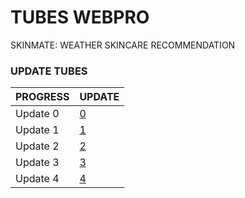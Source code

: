 # TUBES WEBPRO
SKINMATE: WEATHER SKINCARE RECOMMENDATION

### UPDATE TUBES
| PROGRESS | UPDATE |
| --- | --- |
| Update 0       | [0](/Update0/)
| Update 1       | [1](/Update1/)
| Update 2       | [2](/Update2/)
| Update 3       | [3](/Update3/)
| Update 4       | [4](/Update4/)
